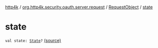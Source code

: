 [http4k](../../index.md) / [org.http4k.security.oauth.server.request](../index.md) / [RequestObject](index.md) / [state](./state.md)

# state

`val state: `[`State`](../../org.http4k.security/-state/index.md)`?` [(source)](https://github.com/http4k/http4k/blob/master/http4k-security-oauth/src/main/kotlin/org/http4k/security/oauth/server/request/RequestObject.kt#L18)
